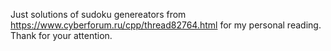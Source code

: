 Just solutions of sudoku genereators from https://www.cyberforum.ru/cpp/thread82764.html for my personal reading. Thank for your attention.
